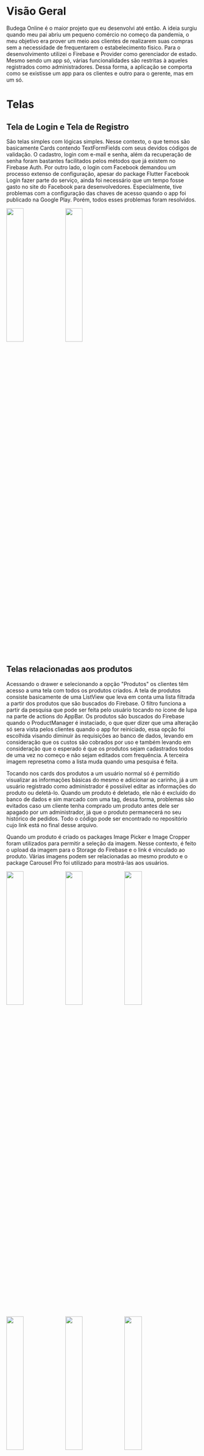 # Visão Geral

Budega Online é o maior projeto que eu desenvolvi até então. A ideia surgiu quando meu pai abriu um pequeno comércio no começo da pandemia, o meu objetivo era prover um meio aos clientes de realizarem suas compras sem a necessidade de frequentarem o estabelecimento físico. Para o desenvolvimento utilizei o Firebase e Provider como gerenciador de estado. Mesmo sendo um app só, várias funcionalidades são restritas à aqueles registrados como administradores. Dessa forma, a aplicação se comporta como se existisse um app para os clientes e outro para o gerente, mas em um só.

# Telas

## Tela de Login e Tela de Registro

São telas simples com lógicas simples. Nesse contexto, o que temos são basicamente Cards contendo TextFormFields com seus devidos códigos de validação. O cadastro, login com e-mail e senha, além da recuperação de senha foram bastantes facilitados pelos métodos que já existem no Firebase Auth. Por outro lado, o login com Facebook demandou um processo extenso de configuração, apesar do package Flutter Facebook Login fazer parte do serviço, ainda foi necessário que um tempo fosse gasto no site do Facebook para desenvolvedores. Especialmente, tive problemas com a configuração das chaves de acesso quando o app foi publicado na Google Play. Porém, todos esses problemas foram resolvidos.

<img src="https://user-images.githubusercontent.com/68339043/149008369-79ffa15d-228d-4319-9f1e-1a4383856c99.jpg" width="30%"></img> <img src="https://user-images.githubusercontent.com/68339043/149008539-0a304f35-0401-4c90-81c8-a33fbf7f299d.jpg" width="30%"></img> 

## Telas relacionadas aos produtos

Acessando o drawer e selecionando a opção "Produtos" os clientes têm acesso a uma tela com todos os produtos criados. A tela de produtos consiste basicamente de uma ListView que leva em conta uma lista filtrada a partir dos produtos que são buscados do Firebase. O filtro funciona a partir da pesquisa que pode ser feita pelo usuário tocando no ícone de lupa na parte de actions do AppBar. Os produtos são buscados do Firebase quando o ProductManager é instaciado, o que quer dizer que uma alteração só sera vista pelos clientes quando o app for reiniciado, essa opção foi escolhida visando diminuir às requisições ao banco de dados, levando em consideração que os custos são cobrados por uso e também levando em consideração que o esperado é que os produtos sejam cadastrados todos de uma vez no começo e não sejam editados com frequência. A terceira imagem represetna como a lista muda quando uma pesquisa é feita.

Tocando nos cards dos produtos a um usuário normal só é permitido visualizar as informações básicas do mesmo e adicionar ao carinho, já a um usuário registrado como administrador é possiível editar as informações do produto ou deletá-lo. Quando um produto é deletado, ele não é excluído do banco de dados e sim marcado com uma tag, dessa forma, problemas são evitados caso um cliente tenha comprado um produto antes dele ser apagado por um administrador, já que o produto permanecerá no seu histórico de pedidos. Todo o código pode ser encontrado no repositório cujo link está no final desse arquivo.

Quando um produto é criado os packages Image Picker e Image Cropper foram utilizados para permitir a seleção da imagem. Nesse contexto, é feito o upload da imagem para o Storage do Firebase e o link é vinculado ao produto. Várias imagens podem ser relacionadas ao mesmo produto e o package Carousel Pro foi utilizado para mostrá-las aos usuários.

<img src="https://user-images.githubusercontent.com/68339043/149051106-5bda3094-42aa-44a6-8d28-7ce73c1d4346.jpg" width="30%"></img> <img src="https://user-images.githubusercontent.com/68339043/149051162-4fe5381e-046c-463b-8029-2588234aec6a.jpg" width="30%"></img> <img src="https://user-images.githubusercontent.com/68339043/149051183-407c9460-112b-42e0-8092-96d71aaf973e.jpg" width="30%"></img> <img src="https://user-images.githubusercontent.com/68339043/149051235-99970c32-296b-4f89-aaec-1071aa87f79c.jpg" width="30%"></img> <img src="https://user-images.githubusercontent.com/68339043/149051256-6a933843-aa64-431e-8e97-6fadf7643229.jpg" width="30%"></img> <img src="https://user-images.githubusercontent.com/68339043/149051285-e175991e-0afa-4d1d-a830-1c31de512f7a.jpg" width="30%"></img> 

# Links

* [Playstore](https://play.google.com/store/apps/details?id=br.com.rnmoura.projeto_budega)
* [Repositório](https://github.com/Rafael-N-Moura/Projeto-Loja)
